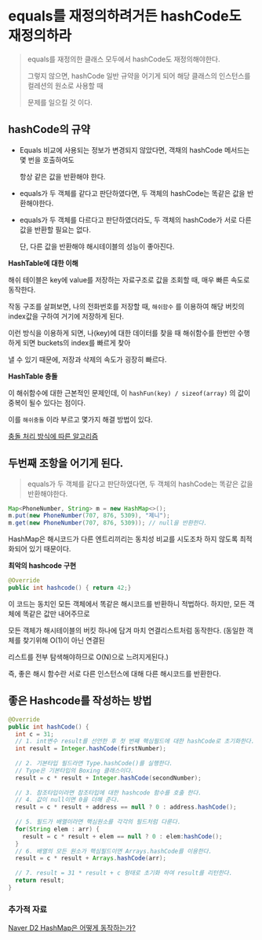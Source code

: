 # equals를 재정의하려거든 hashCode도 재정의하라

> equals를 재정의한 클래스 모두에서 hashCode도 재정의해야한다.
>
> 그렇지 않으면, hashCode 일반 규약을 어기게 되어 해당 클래스의 인스턴스를 컬레션의 원소로 사용할 때
>
> 문제를 일으킬 것 이다.

## hashCode의 규약

- Equals 비교에 사용되는 정보가 변경되지 않았다면, 객채의 hashCode 메서드는 몇 번을 호출하여도

  항상 같은 값을 반환해야 한다.

- equals가 두 객체를 같다고 판단하였다면, 두 객체의 hashCode는 똑같은 값을 반환해야한다.

- equals가 두 객체를 다르다고 판단하였더라도, 두 객체의 hashCode가 서로 다른 값을 반환할 필요는 없다.

  단, 다른 값을 반환해야 해시테이블의 성능이 좋아진다.

**HashTable에 대한 이해**

해쉬 테이블은 key에 value를 저장하는 자료구조로 값을 조회할 때, 매우 빠른 속도로 동작한다.

작동 구조를 살펴보면, 나의 전화번호를 저장할 때, `해쉬함수` 를 이용하여 해당 버킷의 index값을 구하여 거기에 저장하게 된다. 

이런 방식을 이용하게 되면, 나(key)에 대한 데이터를 찾을 때 해쉬함수를 한번만 수행하게 되면 buckets의 index를 빠르게 찾아

낼 수 있기 때문에, 저장과 삭제의 속도가 굉장히 빠르다.

**HashTable 충돌**

이 해쉬함수에 대한 근본적인 문제인데, 이 `hashFun(key) / sizeof(array)` 의 값이 중복이 될수 있다는 점이다. 

이를 `해쉬충돌` 이라 부르고 몇가지 해결 방법이 있다.

[충돌 처리 방식에 따른 알고리즘](https://bcho.tistory.com/1072)



## 두번째 조항을 어기게 된다.

> equals가 두 객체를 같다고 판단하였다면, 두 객체의 hashCode는 똑같은 값을 반환해야한다.



~~~java
Map<PhoneNumber, String> m = new HashMap<>();
m.put(new PhoneNumber(707, 876, 5309), "제니");
m.get(new PhoneNumber(707, 876, 5309)); // null을 반환한다.
~~~

HashMap은 해시코드가 다른 엔트리끼리는 동치성 비교를 시도조차 하지 않도록 최적화되어 있기 때문이다.



**최악의 hashcode 구현**

~~~java
@Override
public int hashcode() { return 42;}
~~~

이 코드는 동치인 모든 객체에서 똑같은 해시코드를 반환하니 적법하다. 하지만, 모든 객체에 똑같은 값만 내어주므로

모든 객체가 해시테이블의 버킷 하나에 담겨 마치 연결리스트처럼 동작한다. (동일한 객체를 찾기위해 O(1)이 아닌 연결된

리스트를 전부 탐색해야하므로 O(N)으로 느려지게된다.) 

즉, 좋은 해시 함수란 서로 다른 인스턴스에 대해 다른 해시코드를 반환한다.





## 좋은 Hashcode를 작성하는 방법

~~~java
@Override
public int hashCode() {
  int c = 31;
  // 1. int변수 result를 선언한 후 첫 번째 핵심필드에 대한 hashCode로 초기화한다.
  int result = Integer.hashCode(firstNumber);
  
  // 2. 기본타입 필드라면 Type.hashCode()를 실행한다.
  // Type은 기본타입의 Boxing 클래스이다.
  result = c * result + Integer.hashCode(secondNumber);
  
  // 3. 참조타입이라면 참조타입에 대한 hashcode 함수를 호출 한다.
  // 4. 값이 null이면 0을 더해 준다.
  result = c * result + address == null ? 0 : address.hashCode();
 
  // 5. 필드가 배열이라면 핵심원소를 각각의 필드처럼 다룬다.
  for(String elem : arr) {
    result = c * result + elem == null ? 0 : elem:hashCode();
  }
  // 6. 배열의 모든 원소가 핵심필드이면 Arrays.hashCode를 이용한다.
  result = c * result + Arrays.hashCode(arr);
  
  // 7. result = 31 * result + c 형태로 초기화 하여 result를 리턴한다.
  return result;
}
~~~



### 추가적 자료

[Naver D2 HashMap은 어떻게 동작하는가?](https://d2.naver.com/helloworld/831311)





















